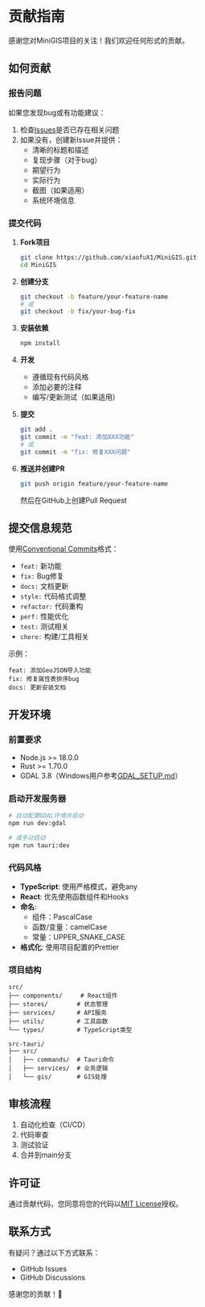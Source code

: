 # 贡献指南

感谢您对MiniGIS项目的关注！我们欢迎任何形式的贡献。

## 如何贡献

### 报告问题

如果您发现bug或有功能建议：

1. 检查[Issues](https://github.com/xiaofuX1/MiniGIS/issues)是否已存在相关问题
2. 如果没有，创建新Issue并提供：
   - 清晰的标题和描述
   - 复现步骤（对于bug）
   - 期望行为
   - 实际行为
   - 截图（如果适用）
   - 系统环境信息

### 提交代码

1. **Fork项目**
   ```bash
   git clone https://github.com/xiaofuX1/MiniGIS.git
   cd MiniGIS
   ```

2. **创建分支**
   ```bash
   git checkout -b feature/your-feature-name
   # 或
   git checkout -b fix/your-bug-fix
   ```

3. **安装依赖**
   ```bash
   npm install
   ```

4. **开发**
   - 遵循现有代码风格
   - 添加必要的注释
   - 编写/更新测试（如果适用）

5. **提交**
   ```bash
   git add .
   git commit -m "feat: 添加XXX功能"
   # 或
   git commit -m "fix: 修复XXX问题"
   ```

6. **推送并创建PR**
   ```bash
   git push origin feature/your-feature-name
   ```
   然后在GitHub上创建Pull Request

## 提交信息规范

使用[Conventional Commits](https://www.conventionalcommits.org/)格式：

- `feat:` 新功能
- `fix:` Bug修复
- `docs:` 文档更新
- `style:` 代码格式调整
- `refactor:` 代码重构
- `perf:` 性能优化
- `test:` 测试相关
- `chore:` 构建/工具相关

示例：
```
feat: 添加GeoJSON导入功能
fix: 修复属性表排序bug
docs: 更新安装文档
```

## 开发环境

### 前置要求
- Node.js >= 18.0.0
- Rust >= 1.70.0
- GDAL 3.8（Windows用户参考[GDAL_SETUP.md](./GDAL_SETUP.md)）

### 启动开发服务器
```bash
# 自动配置GDAL环境并启动
npm run dev:gdal

# 或手动启动
npm run tauri:dev
```

### 代码风格

- **TypeScript**: 使用严格模式，避免any
- **React**: 优先使用函数组件和Hooks
- **命名**: 
  - 组件：PascalCase
  - 函数/变量：camelCase
  - 常量：UPPER_SNAKE_CASE
- **格式化**: 使用项目配置的Prettier

### 项目结构

```
src/
├── components/     # React组件
├── stores/        # 状态管理
├── services/      # API服务
├── utils/         # 工具函数
└── types/         # TypeScript类型

src-tauri/
├── src/
│   ├── commands/  # Tauri命令
│   ├── services/  # 业务逻辑
│   └── gis/       # GIS处理
```

## 审核流程

1. 自动化检查（CI/CD）
2. 代码审查
3. 测试验证
4. 合并到main分支

## 许可证

通过贡献代码，您同意将您的代码以[MIT License](./LICENSE)授权。

## 联系方式

有疑问？通过以下方式联系：
- GitHub Issues
- GitHub Discussions

感谢您的贡献！🎉
